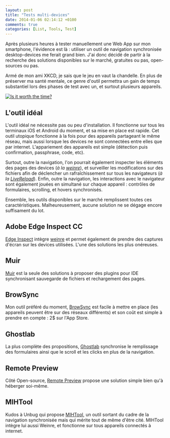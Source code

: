 ```yaml
---
layout: post
title: "Tests multi-devices"
date: 2014-01-06 02:14:12 +0100
comments: true
categories: [List, Tools, Test]
---
```


Après plusieurs heures à tester manuellement une Web App sur mon smartphone, l'évidence est là : utiliser un outil de navigation synchronisée desktop-devices me ferait grand bien. J'ai donc décidé de partir à la recherche des solutions disponibles sur le marché, gratuites ou pas, open-sources ou pas.

<!-- more -->

Armé de mon ami XKCD, je sais que le jeu en vaut la chandelle. En plus de préserver ma santé mentale, ce genre d'outil permettra un gain de temps substantiel lors des phases de test avec un, et surtout plusieurs appareils.

[![Is it worth the time?](http://imgs.xkcd.com/comics/is_it_worth_the_time.png)](http://xkcd.com/1205/)

## L'outil idéal

L'outil idéal ne nécessite pas ou peu d'installation. Il fonctionne sur tous les terminaux iOS et Android du moment, et sa mise en place est rapide. Cet outil utopique fonctionne à la fois pour des appareils partageant le même réseau, mais aussi lorsque les devices ne sont connectées entre elles que par internet. L'appariement des appareils est simple (détection puis confirmation, passphrase, code, etc).

Surtout, outre la navigation, l'on pourrait également inspecter les éléments des pages des devices (_à la [weinre](http://people.apache.org/~pmuellr/weinre/docs/latest/)_), et surveiller les modifications sur des fichiers afin de déclencher un rafraîchissement sur tous les navigateurs (_à la [LiveReload](http://livereload.com/)_). Enfin, outre la navigation, les interactions avec le navigateur sont également jouées en simultané sur chaque appareil : contrôles de formulaires, scrolling, et hovers synchronisés.

Ensemble, les outils disponibles sur le marché remplissent toutes ces caractéristiques. Malheureusement, aucune solution ne se dégage encore suffisament du lot.

## Adobe Edge Inspect CC

[Edge Inspect](https://creative.adobe.com/products/inspect) intègre [weinre](http://people.apache.org/~pmuellr/weinre/docs/latest/) et permet également de prendre des captures d'écran sur les devices utilisées. L'une des solutions les plus onéreuses.

## Muir

[Muir](http://labs.iqfoundry.com/muir/) est la seule des solutions à proposer des plugins pour IDE synchronisant sauvegarde de fichiers et rechargement des pages.

## BrowSync

Mon outil préféré du moment, [BrowSync](http://browsync.net/) est facile à mettre en place (les appareils peuvent être sur des réseaux différents) et son coût est simple à prendre en compte : 2$ sur l'App Store.

## Ghostlab

La plus complète des propositions, [Ghostlab](http://ghostlab.vanamco.com/) synchronise le remplissage des formulaires ainsi que le scroll et les clicks en plus de la navigation.

## Remote Preview

Côté Open-source, [Remote Preview](https://github.com/viljamis/Remote-Preview) propose une solution simple bien qu'à héberger soi-même.

## MIHTool

Kudos à Unbug qui propose [MIHTool](https://itunes.apple.com/us/app/mihtool-web-debugger-pro/id584739126?mt=8), un outil sortant du cadre de la navigation synchronisée mais qui mérite tout de même d'être cité. MIHTool intègre lui aussi Weinre, et fonctionne sur tous appareils connectés à internet.
